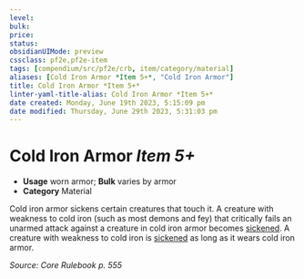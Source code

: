 ```yaml
---
level:
bulk:
price:
status:
obsidianUIMode: preview
cssclass: pf2e,pf2e-item
tags: [compendium/src/pf2e/crb, item/category/material]
aliases: [Cold Iron Armor *Item 5+*, "Cold Iron Armor"]
title: Cold Iron Armor *Item 5+*
linter-yaml-title-alias: Cold Iron Armor *Item 5+*
date created: Monday, June 19th 2023, 5:15:09 pm
date modified: Thursday, June 29th 2023, 5:31:03 pm
---
```


# Cold Iron Armor *Item 5+*

- **Usage** worn armor; **Bulk** varies by armor
- **Category** Material

Cold iron armor sickens certain creatures that touch it. A creature with weakness to cold iron (such as most demons and fey) that critically fails an unarmed attack against a creature in cold iron armor becomes [sickened](rules/conditions.md#Sickened). A creature with weakness to cold iron is [sickened](rules/conditions.md#Sickened) as long as it wears cold iron armor.

*Source: Core Rulebook p. 555*
